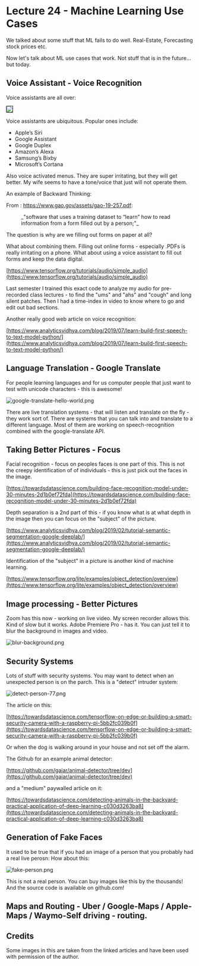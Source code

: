 













# Lecture 24 - Machine Learning Use Cases

We talked about some stuff that ML fails to do well.  Real-Estate, Forecasting stock prices etc.

Now let's talk about ML use cases that work.   Not stuff that is in the future... but today.





## Voice Assistant - Voice Recognition

Voice assistants are all over:

<img style="border: 1px solid black;" src="hay-voice.png" />

Voice assistants are ubiquitous. Popular ones include:

- Apple’s Siri
- Google Assistant
- Google Duplex
- Amazon’s Alexa
- Samsung’s Bixby
- Microsoft’s Cortana

Also voice activated menus.  They are super irritating, but they will get better.
My wife seems to have a tone/voice that just will not operate them.

An example of Backward Thinking:

From : https://www.gao.gov/assets/gao-19-257.pdf:

<dd>
	_"software that uses a training dataset to “learn” how to read information
	from a form filled out by a person;"_
</dd>

The question is why are we filling out forms on paper at all?  

What about combining them.  Filling out online forms - especially .PDFs is really irritating on
a phone.  What about using a voice assistant to fill out forms and keep the data digital.

[https://www.tensorflow.org/tutorials/audio/simple_audio](https://www.tensorflow.org/tutorials/audio/simple_audio)

Last semester I trained this exact code to analyze my audio for pre-recorded class lectures - to find
the "ums" and "ahs" and "cough" and long silent patches.    Then I had a time-index in video to know
where to go and edit out bad sections.

Another really good web article on voice recognition:

[https://www.analyticsvidhya.com/blog/2019/07/learn-build-first-speech-to-text-model-python/](https://www.analyticsvidhya.com/blog/2019/07/learn-build-first-speech-to-text-model-python/)






## Language Translation - Google Translate

For people learning languages and for us computer people that just want
to test with unicode characters - this is awesome!

![google-translate-hello-world.png](google-translate-hello-world.png)

There are live translation systems - that will listen and translate
on the fly - they work sort of.  There are systems that you can
talk into and translate to a different language.  Most of them
are working on speech-recognition combined with the google-translate
API.





## Taking Better Pictures - Focus

Facial recognition - focus on peoples faces is one part of this.   This is not the creepy identification of
of individuals - this is just pick out the faces in the image.

[https://towardsdatascience.com/building-face-recognition-model-under-30-minutes-2d1b0ef72fda](https://towardsdatascience.com/building-face-recognition-model-under-30-minutes-2d1b0ef72fda)

Depth separation is a 2nd part of this - if you know what is at what depth in the image then you can focus on the "subject" of the picture.

[https://www.analyticsvidhya.com/blog/2019/02/tutorial-semantic-segmentation-google-deeplab/](https://www.analyticsvidhya.com/blog/2019/02/tutorial-semantic-segmentation-google-deeplab/)

Identification of the "subject" in a picture is another kind of machine learning.

[https://www.tensorflow.org/lite/examples/object_detection/overview](https://www.tensorflow.org/lite/examples/object_detection/overview)

## Image processing - Better Pictures

Zoom has this now - working on live video.  My screen recorder allows this.  Kind of slow but it works.
Adobe Premiere Pro - has it.  You can just tell it to blur the background in images and video.

![blur-background.png](blur-background.png)





## Security Systems

Lots of stuff with security systems.   You may want to detect when an unexpected person is
on the parch.  This is a "detect" intruder system:

![detect-person-77.png](detect-person-77.png)

The article on this:

[https://towardsdatascience.com/tensorflow-on-edge-or-building-a-smart-security-camera-with-a-raspberry-pi-5bb2fc039b0f](https://towardsdatascience.com/tensorflow-on-edge-or-building-a-smart-security-camera-with-a-raspberry-pi-5bb2fc039b0f)

Or when the dog is walking around in your house and not set off the alarm.

The Github for an example animal detector:

[https://github.com/gaiar/animal-detector/tree/dev](https://github.com/gaiar/animal-detector/tree/dev)

and a "medium" paywalled article on it:

[https://towardsdatascience.com/detecting-animals-in-the-backyard-practical-application-of-deep-learning-c030d3263ba8](https://towardsdatascience.com/detecting-animals-in-the-backyard-practical-application-of-deep-learning-c030d3263ba8)




## Generation of Fake Faces

It used to be true that if you had an image of a person that you probably had
a real live perosn:  How about this:

![fake-person.png](fake-person.png)


This is not a real person.  You can buy images like this by the thousands!
And the source code is available on github.com!




## Maps and Routing - Uber / Google-Maps / Apple-Maps / Waymo-Self driving - routing.


## Credits

Some images in this are taken from the linked articles and have been used with permission of the author.











